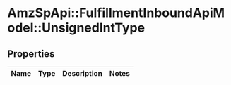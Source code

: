 # AmzSpApi::FulfillmentInboundApiModel::UnsignedIntType

## Properties
Name | Type | Description | Notes
------------ | ------------- | ------------- | -------------


